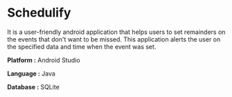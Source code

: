 # Schedulify

It is a user-friendly android application that helps users to set remainders on the events that don't want to be missed. This application alerts the user on the specified data and time when the event was set.

**Platform :** Android Studio

**Language :** Java

**Database :** SQLite
